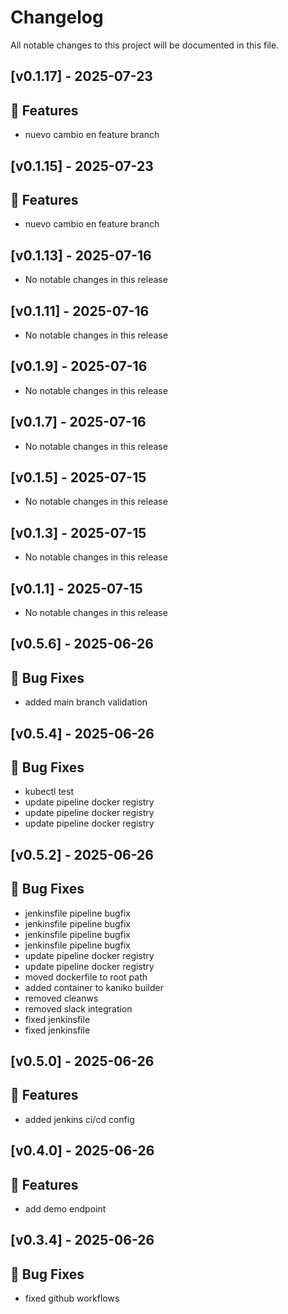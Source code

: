 # Changelog

All notable changes to this project will be documented in this file.
## [v0.1.17] - 2025-07-23

## 🚀 Features

- nuevo cambio en feature branch

## [v0.1.15] - 2025-07-23

## 🚀 Features

- nuevo cambio en feature branch

## [v0.1.13] - 2025-07-16

- No notable changes in this release

## [v0.1.11] - 2025-07-16

- No notable changes in this release

## [v0.1.9] - 2025-07-16

- No notable changes in this release

## [v0.1.7] - 2025-07-16

- No notable changes in this release

## [v0.1.5] - 2025-07-15

- No notable changes in this release

## [v0.1.3] - 2025-07-15

- No notable changes in this release

## [v0.1.1] - 2025-07-15

- No notable changes in this release

## [v0.5.6] - 2025-06-26

## 🐛 Bug Fixes

- added main branch validation

## [v0.5.4] - 2025-06-26

## 🐛 Bug Fixes

- kubectl test
- update pipeline docker registry
- update pipeline docker registry
- update pipeline docker registry

## [v0.5.2] - 2025-06-26

## 🐛 Bug Fixes

- jenkinsfile pipeline bugfix
- jenkinsfile pipeline bugfix
- jenkinsfile pipeline bugfix
- jenkinsfile pipeline bugfix
- update pipeline docker registry
- update pipeline docker registry
- moved dockerfile to root path
- added container to kaniko builder
- removed cleanws
- removed slack integration
- fixed jenkinsfile
- fixed jenkinsfile

## [v0.5.0] - 2025-06-26

## 🚀 Features

- added jenkins ci/cd config

## [v0.4.0] - 2025-06-26

## 🚀 Features

- add demo endpoint

## [v0.3.4] - 2025-06-26

## 🐛 Bug Fixes

- fixed github workflows


